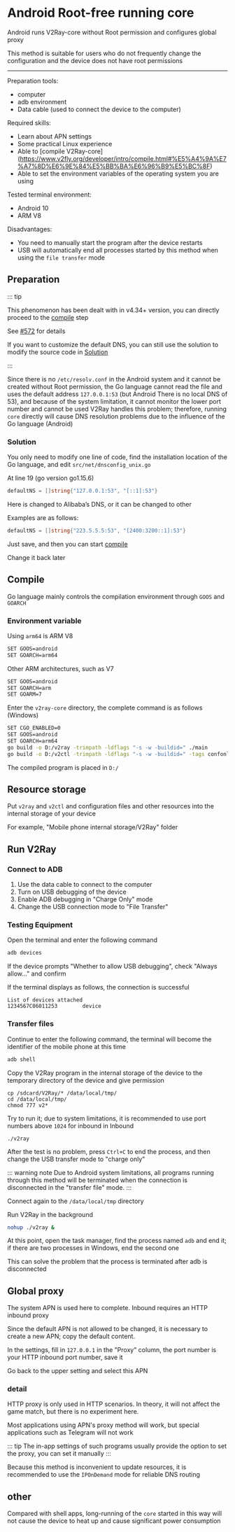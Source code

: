# Android Root-free running core

Android runs V2Ray-core without Root permission and configures global proxy

This method is suitable for users who do not frequently change the configuration and the device does not have root permissions
___

Preparation tools:

* computer
* adb environment
* Data cable (used to connect the device to the computer)

Required skills:

* Learn about APN settings
* Some practical Linux experience
* Able to [compile V2Ray-core] (https://www.v2fly.org/developer/intro/compile.html#%E5%A4%9A%E7%A7%8D%E6%9E%84%E5%BB%BA%E6%96%B9%E5%BC%8F)
* Able to set the environment variables of the operating system you are using

Tested terminal environment:

* Android 10
* ARM V8

Disadvantages:

* You need to manually start the program after the device restarts
* USB will automatically end all processes started by this method when using the `file transfer` mode

## Preparation

::: tip

This phenomenon has been dealt with in v4.34+ version, you can directly proceed to the [compile](#compile) step

See [#572](https://github.com/v2fly/v2ray-core/pull/572) for details

If you want to customize the default DNS, you can still use the solution to modify the source code in [Solution](#Solution)

:::

Since there is no `/etc/resolv.conf` in the Android system and it cannot be created without Root permission, the Go language cannot read the file and uses the default address `127.0.0.1:53` (but Android There is no local DNS of 53), and because of the system limitation, it cannot monitor the lower port number and cannot be used
V2Ray handles this problem; therefore, running `core` directly will cause DNS resolution problems due to the influence of the Go language (Android)

### Solution

You only need to modify one line of code, find the installation location of the Go language, and edit `src/net/dnsconfig_unix.go`

At line 19 (go version go1.15.6)

```go
defaultNS = []string{"127.0.0.1:53", "[::1]:53"}
```

Here is changed to Alibaba’s DNS, or it can be changed to other

Examples are as follows:

```go
defaultNS = []string{"223.5.5.5:53", "[2400:3200::1]:53"}
```

Just save, and then you can start [compile](#compile)

Change it back later

## Compile

Go language mainly controls the compilation environment through `GOOS` and `GOARCH`

### Environment variable

Using `arm64` is ARM V8

```bash
SET GOOS=android
SET GOARCH=arm64
```

Other ARM architectures, such as V7

```bash
SET GOOS=android
SET GOARCH=arm
SET GOARM=7
```

Enter the `v2ray-core` directory, the complete command is as follows (Windows)

```bash
SET CGO_ENABLED=0
SET GOOS=android
SET GOARCH=arm64
go build -o D:/v2ray -trimpath -ldflags "-s -w -buildid=" ./main
go build -o D:/v2ctl -trimpath -ldflags "-s -w -buildid=" -tags confonly ./infra/control/main
```

The compiled program is placed in `D:/`

## Resource storage

Put `v2ray` and `v2ctl` and configuration files and other resources into the internal storage of your device

For example, "Mobile phone internal storage/V2Ray" folder

## Run V2Ray

### Connect to ADB

1. Use the data cable to connect to the computer
2. Turn on USB debugging of the device
3. Enable ADB debugging in "Charge Only" mode
4. Change the USB connection mode to "File Transfer"

### Testing Equipment

Open the terminal and enter the following command

```bash
adb devices
```

If the device prompts "Whether to allow USB debugging", check "Always allow..." and confirm

If the terminal displays as follows, the connection is successful

```
List of devices attached
1234567C06011253        device
```

### Transfer files

Continue to enter the following command, the terminal will become the identifier of the mobile phone at this time

```bash
adb shell
```

Copy the V2Ray program in the internal storage of the device to the temporary directory of the device and give permission

```
cp /sdcard/V2Ray/* /data/local/tmp/
cd /data/local/tmp/
chmod 777 v2*
```

Try to run it; due to system limitations, it is recommended to use port numbers above `1024` for inbound in Inbound

```
./v2ray
```

After the test is no problem, press `Ctrl+C` to end the process, and then change the USB transfer mode to "charge only"

::: warning note
Due to Android system limitations, all programs running through this method will be terminated when the connection is disconnected in the "transfer file" mode.
:::

Connect again to the `/data/local/tmp` directory

Run V2Ray in the background

```bash
nohup ./v2ray &
```

At this point, open the task manager, find the process named `adb` and end it; if there are two processes in Windows, end the second one

This can solve the problem that the process is terminated after adb is disconnected

## Global proxy

The system APN is used here to complete. Inbound requires an HTTP inbound proxy

Since the default APN is not allowed to be changed, it is necessary to create a new APN; copy the default content.

In the settings, fill in `127.0.0.1` in the "Proxy" column, the port number is your HTTP inbound port number, save it

Go back to the upper setting and select this APN

### detail

HTTP proxy is only used in HTTP scenarios. In theory, it will not affect the game match, but there is no experiment here.

Most applications using APN's proxy method will work, but special applications such as Telegram will not work

::: tip
The in-app settings of such programs usually provide the option to set the proxy, you can set it manually
:::

Because this method is inconvenient to update resources, it is recommended to use the `IPOnDemand` mode for reliable DNS routing

## other

Compared with shell apps, long-running of the `core` started in this way will not cause the device to heat up and cause significant power consumption
